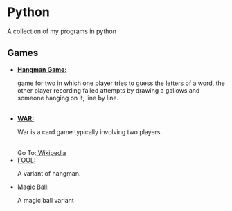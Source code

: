 # Python
A collection of my programs in python

<h2>Games</h2>

<ul>
  <li>
    <a href="MyHangman.py"><b>Hangman Game:</b></a>
    <p> game for two in which one player tries to guess the letters of a word, the other player recording failed attempts by drawing a gallows and someone hanging on it, line by line.
    </p>
  </li>
  <br>
  
<li>
<a href="MyCardWar.py"><b>WAR:</b></a> 
<p>War is a card game typically involving two players.</p>
<br>
Go To:<a href="https://en.wikipedia.org/wiki/War_(card_game)"> Wikipedia</a>
</li>

 <li>
    <a href="fool.py">FOOL:</a>
    <p>A variant of hangman.</p>
  </li>
  
  <li>
    <a href="magicball_fate.py">Magic Ball:</a>
    <p>A magic ball variant</p>
  </li>
  
  

</ul>
  
